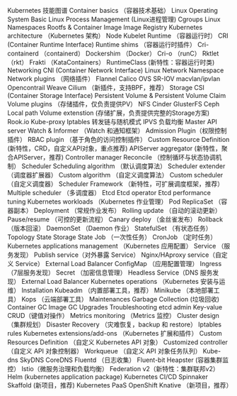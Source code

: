 Kubernetes 技能图谱
Container basics （容器技术基础）
Linux Operating System Basic
Linux Process Management (Linux进程管理)
Cgroups
Linux Namespaces
Rootfs & Container Image
Image Registry
Kubernetes architecture （Kubernetes 架构）
Node
Kubelet
Runtime （容器运行时）
CRI (Container Runtime Interface)
Runtime shims （容器运行时插件）
Cri-containerd （containerd）
Dockershim （Docker）
Cri-o （runC）
Rktlet （rkt）
Frakti （KataContainers）
RuntimeClass (新特性：容器运行时类)
Networking
CNI (Container Network Interface)
Linux Network Namespace
Network plugins （网络插件）
Flannel
Calico
OVS
SR-IOV
macvlan/ipvlan
Opencontrail
Weave
Cilium （新插件，支持BPF，推荐）
Storage
CSI (Container Storage Interface)
Persistent Volume & Persistent Volume Claim
Volume plugins （存储插件，仅负责提供PV）
NFS
Cinder
GlusterFS
Ceph
Local path
Volume extenstion (存储扩展，负责提供完整的Storage方案)
Rook.io
Kube-proxy
Iptables 转发链与随机模式
IPVS 负载均衡
Master
API server
Watch & Informer （Watch 和通知框架）
Admission Plugin（权限控制插件）
RBAC plugin （基于角色的访问控制插件）
Custom Resource Definition (新特性，CRD，自定义API对象，重点推荐)
APIServer aggregator (新特性，聚合APIServer，推荐)
Controller manager
Reconcile （控制循环与状态协调机制）
Scheduler
Scheduling algorithm （默认调度算法）
Scheduler extender （调度器扩展器）
Custom algorithm （自定义调度算法）
Custom scheduler （自定义调度器）
Scheduler Framework （新特性，可扩展调度框架，推荐）
Multiple scheduler （多调度器）
Etcd
Etcd operator
Etcd performance tuning
Kubernetes workloads （Kubernetes 作业管理）
Pod
ReplicaSet （容器副本）
Deployment （常规作业发布）
Rolling update （自动的滚动更新）
Pause/resume （可控的更新流程）
Canary deploy （金丝雀发布）
Rollback （版本回滚）
DaemonSet （Daemon 作业）
StatefulSet （有状态任务）
Topology State
Storage State
Job （一次性任务）
CronJob （定时任务）
Kubernetes applications management （Kubernetes 应用配置）
Service （服务发现）
Publish service（对外暴露 Service）
Nginx/HAproxy service（自定义 Service）
External Load Balancer
ConfigMap （应用配置管理）
Ingress （7层服务发现）
Secret （加密信息管理）
Headless Service（DNS 服务发现）
External Load Balancer
Kubernetes operations （Kubernetes 安装与运维）
Installation
Kubeadm （内置部署工具，推荐）
Minikube （本地部署工具）
Kops （云端部署工具）
Maintenances
Garbage Collection (垃圾回收)
Container GC
Image GC
Upgrades
Troubleshooting
etcd admin
Key-value CRUD（键值对操作）
Metrics monitoring （Metrics 监控）
Cluster design（集群规划）
Disaster Recovery （灾难恢复，backup 和 restore）
Iptables rules
Kubernetes extensions/add-ons （Kubernetes 扩展和插件）
Custom Resources Definition （自定义 Kubernetes API 对象）
Customized controller （自定义 API 对象控制器）
Workqueue （自定义 API 对象任务队列）
Kube-dns
SkyDNS
CoreDNS
Fluentd （日志收集）
Fluent-bit
Heapster (容器集群监控）
Istio（微服务治理和负载均衡）
Federation v2（新特性：集群联邦v2）
Helm (kubernetes application package)
Kubernetes CI/CD
Spinnaker
Skaffold (新项目，推荐)
Kubernetes PaaS
OpenShift
Knative （新项目，推荐）
